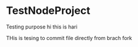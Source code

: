 # TestNodeProject
Testing purpose
hi this is hari

THis is tesing to commit file directly from brach fork
